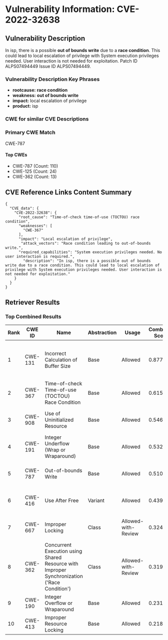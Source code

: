# Vulnerability Information: CVE-2022-32638

## Vulnerability Description
In isp, there is a possible **out of bounds write** due to a **race condition**. This could lead to local escalation of privilege with System execution privileges needed. User interaction is not needed for exploitation. Patch ID ALPS07494449 Issue ID ALPS07494449.

### Vulnerability Description Key Phrases
- **rootcause:** **race condition**
- **weakness:** **out of bounds write**
- **impact:** local escalation of privilege
- **product:** isp

### CWE for similar CVE Descriptions
### Primary CWE Match
CWE-787

#### Top CWEs
- CWE-787 (Count: 110)
- CWE-125 (Count: 24)
- CWE-362 (Count: 13)

## CVE Reference Links Content Summary
```
{
  "CVE_data": {
    "CVE-2022-32638": {
      "root_cause": "Time-of-check time-of-use (TOCTOU) race condition",
      "weaknesses": [
        "CWE-367"
      ],
      "impact": "Local escalation of privilege",
       "attack_vectors": "Race condition leading to out-of-bounds write.",
      "required_capabilities": "System execution privileges needed. No user interaction is required.",
        "description": "In isp, there is a possible out of bounds write due to a race condition. This could lead to local escalation of privilege with System execution privileges needed. User interaction is not needed for exploitation."
    }
  }
}
```

## Retriever Results

### Top Combined Results

| Rank | CWE ID | Name | Abstraction | Usage | Combined Score | Retrievers | Individual Scores |
|------|--------|------|-------------|-------|---------------|------------|-------------------|
| 1 | CWE-131 | Incorrect Calculation of Buffer Size | Base | Allowed | 0.8777 | dense, sparse, graph | dense: 0.561, sparse: 0.479, graph: 0.904 |
| 2 | CWE-367 | Time-of-check Time-of-use (TOCTOU) Race Condition | Base | Allowed | 0.6154 | sparse, graph | sparse: 0.451, graph: 1.000 |
| 3 | CWE-908 | Use of Uninitialized Resource | Base | Allowed | 0.5463 | dense, sparse | dense: 0.556, sparse: 0.468 |
| 4 | CWE-191 | Integer Underflow (Wrap or Wraparound) | Base | Allowed | 0.5324 | dense, sparse | dense: 0.572, sparse: 0.431 |
| 5 | CWE-787 | Out-of-bounds Write | Base | Allowed | 0.5101 | sparse, graph | sparse: 0.398, graph: 0.789 |
| 6 | CWE-416 | Use After Free | Variant | Allowed | 0.4394 | sparse, graph | sparse: 0.377, graph: 0.729 |
| 7 | CWE-667 | Improper Locking | Class | Allowed-with-Review | 0.3248 | dense, sparse | dense: 0.559, sparse: 0.478 |
| 8 | CWE-362 | Concurrent Execution using Shared Resource with Improper Synchronization ('Race Condition') | Class | Allowed-with-Review | 0.3198 | dense, sparse | dense: 0.569, sparse: 0.454 |
| 9 | CWE-190 | Integer Overflow or Wraparound | Base | Allowed | 0.2314 | sparse | sparse: 0.405 |
| 10 | CWE-413 | Improper Resource Locking | Base | Allowed | 0.2186 | sparse | sparse: 0.382 |

